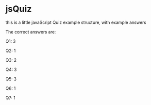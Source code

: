# jsQuiz

this is a little javaScript Quiz example structure, with example answers

The correct answers are:

Q1: 3

Q2: 1

Q3: 2

Q4: 3

Q5: 3

Q6: 1

Q7: 1
